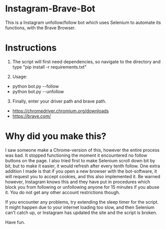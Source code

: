 # Instagram-Brave-Bot
This is a Instagram unfollow/follow bot which uses Selenium to automate its functions, with the Brave Browser.

# Instructions
1. The script will first need dependencies, so navigate to the directory and type "pip install -r requirements.txt"

2. Usage: 
- python bot.py --follow
- python bot.py --unfollow
 
3. Finally, enter your driver path and brave path.
- https://chromedriver.chromium.org/downloads
- https://brave.com/

# Why did you make this?
I saw someone make a Chrome-version of this, however the entire process was bad. It stopped functioning the moment it encountered no follow buttons on the page. I also tried first to make Selenium scroll down bit by bit, but to make it easier, it would refresh after every tenth follow. One extra addition I made is that if you open a new browser with the bot-software, it will request you to accept cookies, and this also implemented it. Be warned however, Instagram knows this and they have put in procedures which block you from following or unfollowing anyone for 15 minutes if you abuse it. You do not get any other account restrictions though.

If you encounter any problems, try extending the sleep timer for the script. It might happen due to your internet loading too slow, and then Selenium can't catch up, or Instagram has updated the site and the script is broken.

Have fun.

